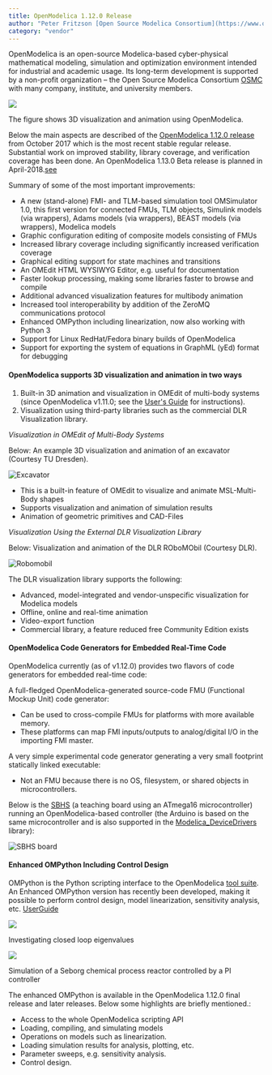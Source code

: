 ```yaml
---
title: OpenModelica 1.12.0 Release
author: "Peter Fritzson [Open Source Modelica Consortium](https://www.openmodelica.org/)"
category: "vendor"
---
```


OpenModelica is an open-source Modelica-based cyber-physical mathematical modeling,
simulation and optimization environment intended for industrial and academic usage.
Its long-term development is supported by a non-profit organization – the Open Source Modelica Consortium [OSMC](https://www.openmodelica.org/)
with many company, institute, and university members.

![](https://openmodelica.github.io/OpenModelica-Resources/images/2017-3DAnimation-V6Engine.jpg)

The figure shows 3D visualization and animation using OpenModelica.

Below the main aspects are described of the [OpenModelica 1.12.0 release](https://openmodelica.org/doc/OpenModelicaUsersGuide/v1.12.0/) from October 2017 which is the most recent stable regular release.
Substantial work on improved stability, library coverage, and verification coverage has been done.
An OpenModelica 1.13.0 Beta release is planned in April-2018.[see](https://www.openmodelica.org/)

Summary of some of the most important improvements:

- A new (stand-alone) FMI- and TLM-based simulation tool OMSimulator 1.0, this first version for connected FMUs, TLM objects,
  Simulink models (via wrappers), Adams models (via wrappers), BEAST models (via wrappers), Modelica models
- Graphic configuration editing of composite models consisting of FMUs
- Increased library coverage including significantly increased verification coverage
- Graphical editing support for state machines and transitions
- An OMEdit HTML WYSIWYG Editor, e.g. useful for documentation
- Faster lookup processing, making some libraries faster to browse and compile
- Additional advanced visualization features for multibody animation
- Increased tool interoperability by addition of the ZeroMQ communications protocol
- Enhanced OMPython including linearization, now also working with Python 3
- Support for Linux RedHat/Fedora binary builds of OpenModelica
- Support for exporting the system of equations in GraphML (yEd) format for debugging

#### OpenModelica supports 3D visualization and animation in two ways

1. Built-in 3D animation and visualization in OMEdit of multi-body systems (since OpenModelica v1.11.0; see the [User's Guide](https://openmodelica.org/doc/OpenModelicaUsersGuide/v1.12.0/omedit.html#d-visualization) for instructions).
2. Visualization using third-party libraries such as the commercial DLR Visualization library.

<i>Visualization in OMEdit of Multi-Body Systems</i>

Below: An example 3D visualization and animation of an excavator (Courtesy TU Dresden).

![Excavator](https://openmodelica.github.io/OpenModelica-Resources/images/2017-3DAnimation-Excavator.png)

* This is a built-in feature of OMEdit to visualize and animate MSL-Multi-Body shapes
* Supports visualization and animation of simulation results
* Animation of geometric primitives and CAD-Files


<i>Visualization Using the External DLR Visualization Library</i>

Below: Visualization and animation of the DLR ROboMObil (Courtesy DLR).

![Robomobil](https://openmodelica.github.io/OpenModelica-Resources/images/2018-DLR-Visualization-3D-Robomobil.jpg)

The DLR visualization library supports the following:
* Advanced, model-integrated and vendor-unspecific visualization for Modelica models
* Offline, online and real-time animation
* Video-export function
* Commercial library, a feature reduced free Community Edition exists

#### OpenModelica Code Generators for Embedded Real-Time Code

OpenModelica currently (as of v1.12.0) provides two flavors of code
generators for embedded real-time code:

A full-fledged OpenModelica-generated source-code FMU (Functional Mockup Unit) code generator:

* Can be used to cross-compile FMUs for platforms with more available memory.
* These platforms can map FMI inputs/outputs to analog/digital I/O in the importing FMI master.

A very simple experimental code generator generating a very small footprint statically linked
executable:

* Not an FMU because there is no OS, filesystem, or shared objects in microcontrollers.

Below is the [SBHS](http://vlabs.iitb.ac.in/sbhs/) (a teaching board using an ATmega16 microcontroller) running an OpenModelica-based
controller (the Arduino is based on the same microcontroller and is also supported in the [Modelica_DeviceDrivers](https://github.com/modelica/Modelica_DeviceDrivers) library):

![SBHS board](https://openmodelica.github.io/OpenModelica-Resources/images/2017-OM-real-time-controller-codegen-SHBS-Arduino.jpg)

#### Enhanced OMPython Including Control Design

OMPython is the Python scripting interface to the OpenModelica [tool suite](https://www.openmodelica.org/).
An Enhanced OMPython version has recently been developed, making it possible to perform control design,
model linearization, sensitivity analysis, etc. [UserGuide](https://www.openmodelica.org/doc/OpenModelicaUsersGuide/latest/ompython.html#enhanced-ompython-features)

![](closedloop.jpg)

Investigating closed loop eigenvalues

![](Seborg-Chemical.jpg)

Simulation of a Seborg chemical process reactor controlled by a PI controller
 
The enhanced OMPython is available in the OpenModelica 1.12.0 final release and later releases. Below some highlights are briefly mentioned.:

- Access to the whole OpenModelica scripting API
- Loading, compiling, and simulating models
- Operations on models such as linearization.
- Loading simulation results for analysis, plotting, etc.
- Parameter sweeps, e.g. sensitivity analysis.
- Control design.
